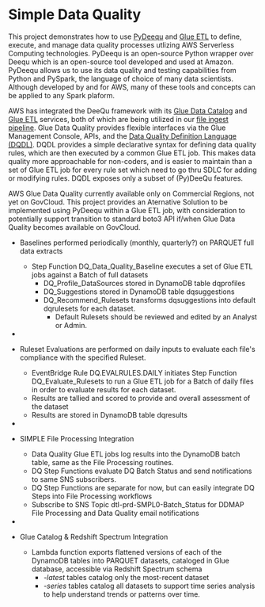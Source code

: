 # Simple Data Quality
This project demonstrates how to use [PyDeequ](https://github.com/awslabs/python-deequ) and [Glue ETL](https://aws.amazon.com/glue/) to define, execute, and manage data quality processes utlizing AWS Serverless Computing technologies.   PyDeequ is an open-source Python wrapper over Deequ which is an open-source tool developed and used at Amazon. PyDeequ allows us to use its data quality and testing capabilities from Python and PySpark, the language of choice of many data scientists.  Although developed by and for AWS, many of these tools and concepts can be applied to any Spark plaform.

AWS has integrated the DeeQu framework with its [Glue Data Catalog](https://docs.aws.amazon.com/glue/latest/dg/catalog-and-crawler.html) and [Glue ETL](https://aws.amazon.com/glue/) services, both of which are being utilized in our [file ingest pipeline](https://github.com/froghollow/simple-file-processing). 
 Glue Data Quality provides flexible interfaces via the Glue Management Console, APIs, and the [Data Quality Definition Language (DQDL)](https://docs.aws.amazon.com/glue/latest/dg/dqdl.html).   DQDL provides a simple declarative syntax for defining data quality rules, which are then executed by a common Glue ETL job.  This makes data quality more approachable for non-coders, and is easier to maintain than a set of Glue ETL job for every rule set which need to go thru SDLC for adding or modifying rules.  DQDL exposes only a subset of (Py)DeeQu features.

AWS Glue Data Quality currently available only on Commercial Regions, not yet on GovCloud.   This project provides an Aternative Solution to be implemented using PyDeequ within a Glue ETL job, with consideration to potentially support transition to standard boto3 API if/when Glue Data Quality becomes available on GovCloud.

- Baselines performed periodically (monthly, quarterly?) on PARQUET full data extracts 

  -  Step Function DQ_Data_Quality_Baseline executes a set of Glue ETL jobs against a Batch of full datasets
      - DQ_Profile_DataSources stored in DynamoDB table dqprofiles
      - DQ_Suggestions stored in DynamoDB table dqsuggestions
      - DQ_Recommend_Rulesets transforms dqsuggestions into default dqrulesets for each dataset.
        - Default Rulesets should be reviewed and edited by an Analyst or Admin.  
-  
- Ruleset Evaluations are performed on daily inputs to evaluate each file's compliance with the specified Ruleset.
  - EventBridge Rule DQ.EVALRULES.DAILY initiates Step Function DQ_Evaluate_Rulesets to run a Glue ETL job for a Batch of daily files in order to evaluate results for each dataset.
  - Results are tallied and scored to provide and overall assessment of the dataset
  - Results are stored in DynamoDB table dqresults
-  
- SIMPLE File Processing Integration
  - Data Quality Glue ETL jobs log results into the DynamoDB batch table, same as the File Processing routines.  
  - DQ Step Functions evaluate DQ Batch Status and send notifications to same SNS subscribers.
  - DQ Step Functions are separate for now, but can easily integrate DQ Steps into File Processing workflows
  - Subscribe to SNS Topic dtl-prd-SMPL0-Batch_Status for DDMAP File Processing and Data Quality email notifications 
-
- Glue Catalog & Redshift Spectrum Integration
  - Lambda function  exports flattened versions of each of the DynamoDB tables into PARQUET datasets, cataloged in Glue database, accessible via Redshift Spectrum schema
    - *-latest* tables catalog only the most-recent dataset
    - *-series* tables catalog all datasets to support time series analysis to help understand trends or patterns over time.
